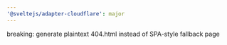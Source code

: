 ```yaml
---
'@sveltejs/adapter-cloudflare': major
---
```


breaking: generate plaintext 404.html instead of SPA-style fallback page
